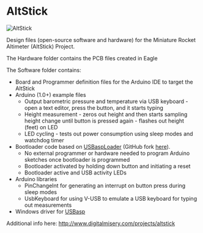 AltStick
========

![AltStick](/digitalmisery/AltStick/blob/master/AltStick.jpeg?raw=true "AltStick Assembled")

Design files (open-source software and hardware) for the Miniature Rocket Altimeter (AltStick) Project.  

The Hardware folder contains the PCB files created in Eagle

The Software folder contains:
- Board and Programmer definition files for the Arduino IDE to target the AltStick
- Arduino (1.0+) example files
  - Output barometric pressure and temperature via USB keyboard - open a text editor, press the button, and it starts typing
  - Height measurement - zeros out height and then starts sampling height change until button is pressed again - flashes out height (feet) on LED
  - LED cycling - tests out power consumption using sleep modes and watchdog timer
- Bootloader code based on [USBaspLoader](http://www.obdev.at/products/vusb/usbasploader.html) (GitHub fork [here](http://github.com/baerwolf/USBaspLoader)).
  - No external programmer or hardware needed to program Arduino sketches once bootloader is programmed
  - Bootloader activated by holding down button and initiating a reset
  - Bootloader active and USB activity LEDs 
- Arduino libraries
  - PinChangeInt for generating an interrupt on button press during sleep modes
  - UsbKeyboard for using V-USB to emulate a USB keyboard for typing out measurements
- Windows driver for [USBasp](http://www.fischl.de/usbasp/)

Additional info here: http://www.digitalmisery.com/projects/altstick
